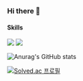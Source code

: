 ### Hi there 👋

#### Skills
<img src="https://img.shields.io/badge/Rust-000000?style=flat-square&logo=Rust&logoColor=white"/> <img src="https://img.shields.io/badge/Java-000000?style=flat-square&logo=Javascript&logoColor=white"/>


<!--

**blacktoast/blacktoast** is a ✨ _special_ ✨ repository because its `README.md` (this file) appears on your GitHub profile.

Here are some ideas to get you started:

- 🔭 I’m currently working on ...
- 🌱 I’m currently learning ...
- 👯 I’m looking to collaborate on ...
- 🤔 I’m looking for help with ...
- 💬 Ask me about ...
- 📫 How to reach me: ...
- 😄 Pronouns: ...
- ⚡ Fun fact: ...
-->
![Anurag's GitHub stats](https://github-readme-stats.vercel.app/api?username=blacktoast&show_icons=true&theme=radical)

[![Solved.ac
프로필](http://mazassumnida.wtf/api/v2/generate_badge?boj=seong9887)](https://solved.ac/profile/seong9887)
